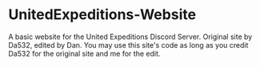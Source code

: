 # UnitedExpeditions-Website
A basic website for the United Expeditions Discord Server. Original site by Da532, edited by Dan. You may use this site's code as long as you credit Da532 for the original site and me for the edit.